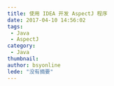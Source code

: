 ```yaml
---
title: 使用 IDEA 开发 AspectJ 程序
date: 2017-04-10 14:56:02
tags:
 - Java
 - AspectJ
category: 
 - Java
thumbnail: 
author: bsyonline
lede: "没有摘要"
---
```


